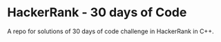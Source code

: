 # HackerRank - 30 days of Code

A repo for solutions of 30 days of code challenge in HackerRank in C++.
